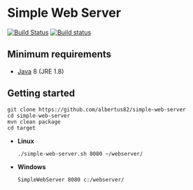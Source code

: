# Simple Web Server

[![Build Status](https://travis-ci.org/albertus82/simple-web-server.svg?branch=master)](https://travis-ci.org/albertus82/simple-web-server)
[![Build status](https://ci.appveyor.com/api/projects/status/github/albertus82/simple-web-server?branch=master&svg=true)](https://ci.appveyor.com/project/albertus82/simple-web-server)

## Minimum requirements

* [Java](https://www.java.com) 8 (JRE 1.8)

## Getting started

```Shell
git clone https://github.com/albertus82/simple-web-server
cd simple-web-server
mvn clean package
cd target
```

* **Linux**
  ```Shell
  ./simple-web-server.sh 8080 ~/webserver/
  ```

* **Windows**
  ```Batchfile
  SimpleWebServer 8080 c:/webserver/
  ```
